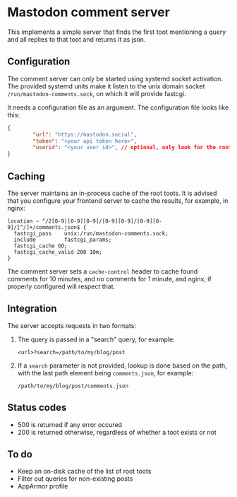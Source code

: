 # Mastodon comment server

This implements a simple server that finds the first toot mentioning
a query and all replies to that toot and returns it as json.

## Configuration

The comment server can only be started using systemd socket activation.
The provided systemd units make it listen to the unix domain socket
`/run/mastodon-comments.sock`, on which it will provide fastcgi.


It needs a configuration file as an argument. The configuration file
looks like this:
```json
{
        "url": "https://mastodon.social",
        "token": "<your api token here>",
        "userid": "<your user id>", // optional, only look for the root for your account
}
```

## Caching
The server maintains an in-process cache of the root toots. It is
advised that you configure your frontend server to cache the results,
for example, in nginx:

```
location ~ ^/2[0-9][0-9][0-9]/[0-9][0-9]/[0-9][0-9]/[^/]+/comments.json$ {
  fastcgi_pass    unix:/run/mastodon-comments.sock;
  include         fastcgi_params;
  fastcgi_cache GO;
  fastcgi_cache_valid 200 10m;
}
```

The comment server sets a `cache-control` header to cache found comments
for 10 minutes, and no comments for 1 minute, and nginx, if properly
configured will respect that.

## Integration
The server accepts requests in two formats:

1. The query is passed in a "search" query, for example:

   ```<url>?search=/path/to/my/blog/post```

2. If a `search` parameter is not provided, lookup is done based on the path, with the last path element being `comments.json`, for example:

   ```/path/to/my/blog/post/comments.json```

## Status codes

- 500 is returned if any error occured
- 200 is returned otherwise, regardless of whether a toot exists or not

## To do

- Keep an on-disk cache of the list of root toots
- Filter out queries for non-existing posts
- AppArmor profile
